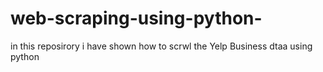 # web-scraping-using-python-
in this reposirory i have shown how to scrwl the Yelp Business dtaa using python
